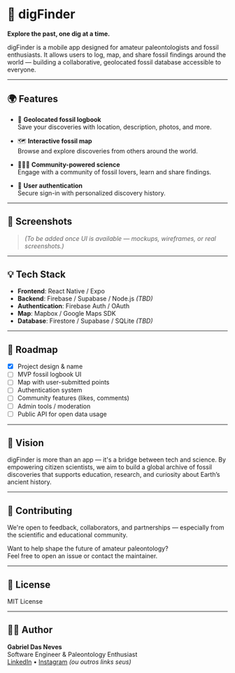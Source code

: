 # 🦴 digFinder

**Explore the past, one dig at a time.**

digFinder is a mobile app designed for amateur paleontologists and fossil enthusiasts. It allows users to log, map, and share fossil findings around the world — building a collaborative, geolocated fossil database accessible to everyone.

---

## 🌍 Features

- 📍 **Geolocated fossil logbook**  
  Save your discoveries with location, description, photos, and more.

- 🗺️ **Interactive fossil map**  
  Browse and explore discoveries from others around the world.

- 🧑‍🤝‍🧑 **Community-powered science**  
  Engage with a community of fossil lovers, learn and share findings.

- 🔐 **User authentication**  
  Secure sign-in with personalized discovery history.

---

## 📱 Screenshots

> _(To be added once UI is available — mockups, wireframes, or real screenshots.)_

---

## 💡 Tech Stack

- **Frontend**: React Native / Expo
- **Backend**: Firebase / Supabase / Node.js _(TBD)_
- **Authentication**: Firebase Auth / OAuth
- **Map**: Mapbox / Google Maps SDK
- **Database**: Firestore / Supabase / SQLite _(TBD)_

---

## 🚀 Roadmap

- [x] Project design & name
- [ ] MVP fossil logbook UI
- [ ] Map with user-submitted points
- [ ] Authentication system
- [ ] Community features (likes, comments)
- [ ] Admin tools / moderation
- [ ] Public API for open data usage

---

## 🧠 Vision

digFinder is more than an app — it's a bridge between tech and science. By empowering citizen scientists, we aim to build a global archive of fossil discoveries that supports education, research, and curiosity about Earth’s ancient history.

---

## 🤝 Contributing

We're open to feedback, collaborators, and partnerships — especially from the scientific and educational community.

Want to help shape the future of amateur paleontology?  
Feel free to open an issue or contact the maintainer.

---

## 📄 License

MIT License

---

## 🧑‍💻 Author

**Gabriel Das Neves**  
Software Engineer & Paleontology Enthusiast  
[LinkedIn](https://www.linkedin.com/in/gabrieldasneves/) • [Instagram](https://www.instagram.com/devdasneves) _(ou outros links seus)_
